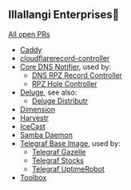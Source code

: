 ## Illallangi Enterprises👋

[All open PRs](https://github.com/pulls?q=is%3Aopen+is%3Apr+org%3Aillallangi)

* [Caddy](https://github.com/illallangi/caddy)
* [cloudflarerecord-controller](https://github.com/illallangi/cloudflarerecord-controller)
* [Core DNS Notifier](https://github.com/illallangi/coredns-notifier), used by:
  * [DNS RPZ Record Controller](https://github.com/illallangi/dnsrpzrecord-controller)
  * [RPZ Hole Controller](https://github.com/illallangi/rpzhole-controller)
* [Deluge](https://github.com/illallangi/deluge), see also:
  * [Deluge Distributr](https://github.com/illallangi/deluge-distributr)
* [Dimension](https://github.com/illallangi/dimension)
* [Harvestr](https://github.com/illallangi/harvestr)
* [IceCast](https://github.com/illallangi/icecast)
* [Samba Daemon](https://github.com/illallangi/samba-daemon)
* [Telegraf Base Image](https://github.com/illallangi/telegraf-base), used by:
  * [Telegraf Gazelle](https://github.com/illallangi/telegraf-gazelle)
  * [Telegraf Stocks](https://github.com/illallangi/telegraf-stocks)
  * [Telegraf UptimeRobot](https://github.com/illallangi/telegraf-uptimerobot)
* [Toolbox](https://github.com/illallangi/toolbx)
